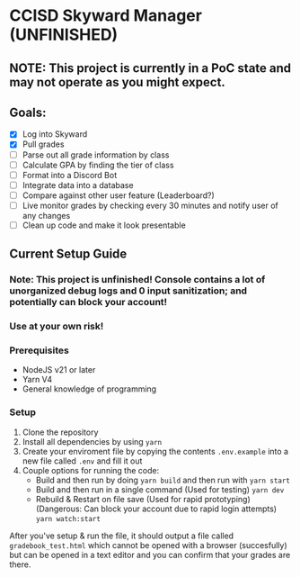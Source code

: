 # CCISD Skyward Manager (UNFINISHED)

## NOTE: This project is currently in a PoC state and may not operate as you might expect.

## Goals:
- [x] Log into Skyward 
- [x] Pull grades
- [ ] Parse out all grade information by class
- [ ] Calculate GPA by finding the tier of class 
- [ ] Format into a Discord Bot
- [ ] Integrate data into a database
- [ ] Compare against other user feature (Leaderboard?)
- [ ] Live monitor grades by checking every 30 minutes and notify user of any changes
- [ ] Clean up code and make it look presentable

## Current Setup Guide

### Note: This project is unfinished! Console contains a lot of unorganized debug logs and 0 input sanitization; and potentially can block your account!
### Use at your own risk!

### Prerequisites
- NodeJS v21 or later
- Yarn V4
- General knowledge of programming

### Setup
1. Clone the repository
1. Install all dependencies by using `yarn`
1. Create your enviroment file by copying the contents `.env.example` into a new file called `.env` and fill it out
1. Couple options for running the code:
    - Build and then run by doing `yarn build` and then run with `yarn start`
    - Build and then run in a single command (Used for testing) `yarn dev`
    - Rebuild & Restart on file save (Used for rapid prototyping) (Dangerous: Can block your account due to rapid login attempts) `yarn watch:start`

After you've setup & run the file, it should output a file called `gradebook_test.html` which cannot be opened with a browser (succesfully) but can be opened in a text editor and you can confirm that your grades are there.